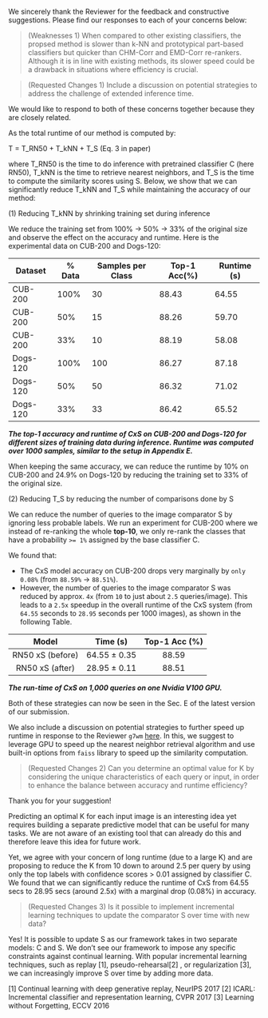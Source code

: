 We sincerely thank the Reviewer for the feedback and constructive suggestions.
Please find our responses to each of your concerns below:

> (Weaknesses 1) When compared to other existing classifiers, the propsed method is slower than k-NN and prototypical part-based classifiers but quicker than CHM-Corr and EMD-Corr re-rankers. Although it is in line with existing methods, its slower speed could be a drawback in situations where efficiency is crucial.

> (Requested Changes 1) Include a discussion on potential strategies to address the challenge of extended inference time.

We would like to respond to both of these concerns together because they are closely related.

As the total runtime of our method is computed by: 

T = T_RN50 + T_kNN + T_S (Eq. 3 in paper) 

where T_RN50 is the time to do inference with pretrained classifier C (here RN50), T_kNN is the time to retrieve nearest neighbors, and T_S is the time to compute the similarity scores using S.
Below, we show that we can significantly reduce T_kNN and T_S while maintaining the accuracy of our method:

(1) Reducing T_kNN by shrinking training set during inference

We reduce the training set from 100% → 50% → 33% of the original size and observe the effect on the accuracy and runtime.
Here is the experimental data on CUB-200 and Dogs-120:

| Dataset   | % Data | Samples per Class | Top-1 Acc(%) | Runtime (s) |
|-----------|--------|-------------------|--------------|-------------|
| CUB-200   | 100%   | 30                | 88.43        | 64.55       |
| CUB-200   | 50%    | 15                | 88.26        | 59.70       |
| CUB-200   | 33%    | 10                | 88.19        | 58.08       |
| Dogs-120  | 100%   | 100               | 86.27        | 87.18       | 
| Dogs-120  | 50%    | 50                | 86.32        | 71.02       |
| Dogs-120  | 33%    | 33                | 86.42        | 65.52       |

**_The top-1 accuracy and runtime of CxS on CUB-200 and Dogs-120 for different sizes of training data during inference. Runtime was computed over 1000 samples, similar to the setup in Appendix E._**

When keeping the same accuracy, we can reduce the runtime by 10% on CUB-200 and 24.9% on Dogs-120 by reducing the training set to 33% of the original size.

(2) Reducing T_S by reducing the number of comparisons done by S 

We can reduce the number of queries to the image comparator S by ignoring less probable labels.
We run an experiment for CUB-200 where we instead of re-ranking the whole **top-10**, we only re-rank the classes that have a probability `>= 1%` assigned by the base classifier C.

We found that:
- The CxS model accuracy on CUB-200 drops very marginally by `only 0.08%` (from `88.59%` → `88.51%`).
- However, the number of queries to the image comparator S was reduced by approx. `4x` (from `10` to just about `2.5` queries/image).
This leads to a `2.5x` speedup in the overall runtime of the CxS system (from `64.55` seconds to `28.95` seconds per 1000 images), as shown in the following Table.

|               Model                |   Time (s)   | Top-1 Acc (%) |
|:----------------------------------:|:------------:|:-------------:|
|          RN50 xS (before)          | 64.55 ± 0.35 |     88.59     |
|          RN50 xS (after)           | 28.95 ± 0.11 |     88.51     |

**_The run-time of CxS on 1,000 queries on one Nvidia V100 GPU._**

Both of these strategies can now be seen in the Sec. E of the latest version of our submission. 

We also include a discussion on potential strategies to further speed up runtime in response to the Reviewer `g7wm` [here](https://openreview.net/forum?id=OcFjqiJ98b&noteId=XuB3bY6d9q).
In this, we suggest to leverage GPU to speed up the nearest neighbor retrieval algorithm and use built-in options from `faiss` library to speed up the similarity computation.

> (Requested Changes 2) Can you determine an optimal value for K by considering the unique characteristics of each query or input, in order to enhance the balance between accuracy and runtime efficiency?

Thank you for your suggestion! 

Predicting an optimal K for each input image is an interesting idea yet requires building a separate predictive model that can be useful for many tasks. 
We are not aware of an existing tool that can already do this and therefore leave this idea for future work.

Yet, we agree with your concern of long runtime (due to a large K) and are proposing to reduce the K from 10 down to around 2.5 per query by using only the top labels with confidence scores > 0.01 assigned by classifier C.
We found that we can significantly reduce the runtime of CxS from 64.55 secs to 28.95 secs (around 2.5x) with a marginal drop (0.08%) in accuracy.

> (Requested Changes 3) Is it possible to implement incremental learning techniques to update the comparator S over time with new data?

Yes! It is possible to update S as our framework takes in two separate models: C and S. 
We don’t see our framework to impose any specific constraints against continual learning.
With popular incremental learning techniques, such as replay [1], pseudo-rehearsal[2] , or regularization [3], we can increasingly improve S over time by adding more data.

[1] Continual learning with deep generative replay, NeurIPS 2017
[2] ICARL: Incremental classifier and representation learning, CVPR 2017
[3] Learning without Forgetting, ECCV 2016